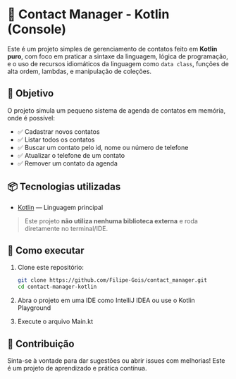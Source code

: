 # 📇 Contact Manager - Kotlin (Console)

Este é um projeto simples de gerenciamento de contatos feito em **Kotlin puro**, com foco em praticar a sintaxe da linguagem, lógica de programação, e o uso de recursos idiomáticos da linguagem como `data class`, funções de alta ordem, lambdas, e manipulação de coleções.

## 🧠 Objetivo

O projeto simula um pequeno sistema de agenda de contatos em memória, onde é possível:

- ✅ Cadastrar novos contatos
- ✅ Listar todos os contatos
- ✅ Buscar um contato pelo id, nome ou número de telefone
- ✅ Atualizar o telefone de um contato
- ✅ Remover um contato da agenda

## 📦 Tecnologias utilizadas

- [Kotlin](https://kotlinlang.org/) — Linguagem principal

> Este projeto **não utiliza nenhuma biblioteca externa** e roda diretamente no terminal/IDE.

## 🚀 Como executar

1. Clone este repositório:
   ```bash
   git clone https://github.com/Filipe-Gois/contact_manager.git
   cd contact-manager-kotlin

2. Abra o projeto em uma IDE como IntelliJ IDEA ou use o Kotlin Playground

3. Execute o arquivo Main.kt

## 🤝 Contribuição
Sinta-se à vontade para dar sugestões ou abrir issues com melhorias! Este é um projeto de aprendizado e prática contínua.